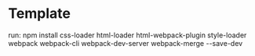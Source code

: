 # Template

run: 
npm install css-loader html-loader html-webpack-plugin style-loader webpack webpack-cli webpack-dev-server webpack-merge --save-dev